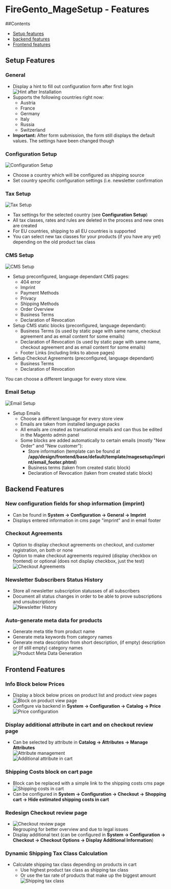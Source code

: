 FireGento_MageSetup - Features
=====================
##Contents
- [Setup features](#setup)
- [backend features](#backend)
- [Frontend features](#frontend)

## <a id="setup"></a>Setup Features
### General
- Display a hint to fill out configuration form after first login  
![Hint after Installation](https://raw.github.com/firegento/firegento-magesetup/development/docs/features/images/install-hint.png "Hint after Installation")
- Supports the following countries right now:
    * Austria
    * France
    * Germany
    * Italy
    * Russia
    * Switzerland
- **Important:** After form submission, the form still displays the default values. The settings have been changed though     
    
### Configuration Setup
![Configuration Setup](https://raw.github.com/firegento/firegento-magesetup/development/docs/features/images/setup-configuration.png "Configuration Setup")

- Choose a country which will be configured as shipping source
- Set country specific configuration settings (i.e. newsletter confirmation

### Tax Setup
![Tax Setup](https://raw.github.com/firegento/firegento-magesetup/development/docs/features/images/setup-tax.png "Tax Setup")

- Tax settings for the selected country (see **Configuration Setup**) 
- All tax classes, rates and rules are deleted in the process and new ones are created
- For EU countries, shipping to all EU countries is supported
- You can select new tax classes for your products (if you have any yet) depending on the old product tax class

### CMS Setup
![CMS Setup](https://raw.github.com/firegento/firegento-magesetup/development/docs/features/images/setup-cms.png "CMS Setup")

- Setup preconfigured, language dependant CMS pages:  
    * 404 error
    * Imprint
    * Payment Methods
    * Privacy
    * Shipping Methods
    * Order Overview
    * Business Terms
    * Declaration of Revocation  
- Setup CMS static blocks (preconfigured, language dependant):
    * Business Terms (is used by static page with same name, checkout agreement and as email content for some emails) 
    * Declaration of Revocation (is used by static page with same name, checkout agreement and as email content for some emails)
    * Footer Links (including links to above pages)
- Setup Checkout Agreements (preconfigured, language dependant)
    * Business Terms
    * Declaration of Revocation
    
You can choose a different language for every store view.

### Email Setup
![Email Setup](https://raw.github.com/firegento/firegento-magesetup/development/docs/features/images/setup-email.png "Email Setup")
  
- Setup Emails 
    * Choose a different language for every store view 
    * Emails are taken from installed language packs
    * All emails are created as transational emails and can thus be edited in the Magento admin panel
    * Some blocks are added automatically to certain emails (mostly "New Order" and "New customer"):
        - Store information (template can be found at **/app/design/frontend/base/default/template/magesetup/imprint/email_footer.phtml**)
        - Business terms (taken from created static block)
        - Declaration of Revocation (taken from created static block)
        
## <a id="backend"></a>Backend Features    
### New configuration fields for shop information (imprint)
- Can be found in **System -> Configuration -> General -> Imprint**
- Displays entered information in cms page "imprint" and in email footer
    
### Checkout Agreements
- Option to display checkout agreements on checkout, and customer registration, on both or none
- Option to make checkout agreements required (display checkbox on frontend) or optional (does not display checkbox, just the test)  
![Checkout Agreements](https://raw.github.com/firegento/firegento-magesetup/development/docs/features/images/checkout-agreements.png "Checkout Agreements")

### Newsletter Subscribers Status History
- Store all newsletter subscription statusses of all subscribers
- Document all status changes in order to be able to prove subscriptions and unsubscriptions   
![Newsletter History](https://raw.github.com/firegento/firegento-magesetup/development/docs/features/images/newsletter-history.png "Newsletter History")

### Auto-generate meta data for products
- Generate meta title from product name
- Generate meta keywords from category names
- Generate meta description from short description, (if empty) description or (if still empty) category names  
![Product Meta Data Generation](https://raw.github.com/firegento/firegento-magesetup/development/docs/features/images/product-meta-autogenerate.png "Product Meta Data Generation")

## <a id="frontend"></a>Frontend Features
### Info Block below Prices
- Display a block below prices on product list and product view pages  
![Block on product view page](https://raw.github.com/firegento/firegento-magesetup/development/docs/features/images/price-text-view.png "Block on product view page")
- Configure via backend in **System -> Configuration -> Catalog -> Price**  
![Price configuration](https://raw.github.com/firegento/firegento-magesetup/development/docs/features/images/price-configuration.png "Price configuration")

### Display additional attribute in cart and on checkout review page
- Can be selected by attribute in **Catalog -> Attributes -> Manage Attributes**  
![Attribute management](https://raw.github.com/firegento/firegento-magesetup/development/docs/features/images/attribute-display-checkout.png "Attribute management")  
![Additional attribute in cart](https://raw.github.com/firegento/firegento-magesetup/development/docs/features/images/attribute-display-checkout-cart.png "Additional attribute in cart")  

### Shipping Costs block on cart page
- Block can be replaced with a simple link to the shipping costs cms page  
![Shipping costs in cart](https://raw.github.com/firegento/firegento-magesetup/development/docs/features/images/cart-shipping-costs.png "Shipping costs in cart")
- Can be configured in **System -> Configuration -> Checkout -> Shopping cart -> Hide estimated shipping costs in cart**

### Redesign Checkout review page
- ![Checkout review page](https://raw.github.com/firegento/firegento-magesetup/development/docs/features/images/checkout-review.png "Checkout review page")  
   Regrouping for better overview and due to legal issues
- Display additional text (can be configured in **System -> Configuration -> Checkout -> Checkout Options -> Display Additional Information**)  

### Dynamic Shipping Tax Class Calculation
- Calculate shipping tax class depending on products in cart
    * Use highest product tax class as shipping tax class
    * Or use the tax rate of products that make up the biggest amount  
![Shipping tax class](https://raw.github.com/firegento/firegento-magesetup/development/docs/features/images/shipping-tax-class.png "Shipping tax class")